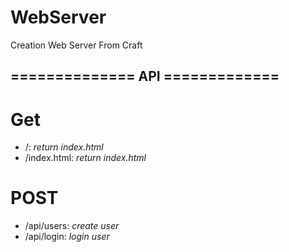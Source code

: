 # WebServer
Creation Web Server From Craft
## ============== API =============
# Get
- /: _return index.html_
- /index.html: _return index.html_


# POST
- /api/users: _create user_
- /api/login: _login user_


